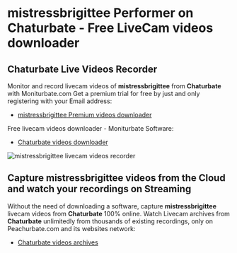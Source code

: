 # mistressbrigittee Performer on Chaturbate - Free LiveCam videos downloader

## Chaturbate Live Videos Recorder

Monitor and record livecam videos of **mistressbrigittee** from **Chaturbate** with Moniturbate.com
Get a premium trial for free by just and only registering with your Email address:
* [mistressbrigittee Premium videos downloader](https://moniturbate.com/request-demo-licence-key.html)

Free livecam videos downloader - Moniturbate Software:
* [Chaturbate videos downloader](https://moniturbate.com/moniturbate-download-software.html)

![mistressbrigittee livecam videos recorder](https://peachurnet.com/templates/moniturbate-software.png)


## Capture mistressbrigittee videos from the Cloud and watch your recordings on Streaming

Without the need of downloading a software, capture **mistressbrigittee** livecam videos from **Chaturbate** 100% online.
Watch Livecam archives from **Chaturbate** unlimitedly from thousands of existing recordings, only on Peachurbate.com and its websites network:
* [Chaturbate videos archives](https://peachurnet.com/)